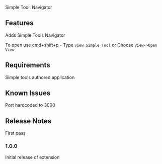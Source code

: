 Simple Tool: Navigator

## Features

Adds Simple Tools Navigator

To open use cmd+shift+p - Type `view Simple Tool` or Choose `View->Open View`

## Requirements

Simple tools authored application

## Known Issues

Port hardcoded to 3000

## Release Notes

First pass

### 1.0.0

Initial release of extension
